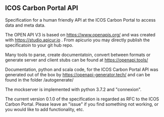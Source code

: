 ## ICOS Carbon Portal API 

Specification for a human friendly API at the ICOS Carbon Portal to 
access data and meta data.

The OPEN API V3 is based on https://www.openapis.org/ and was created with 
https://studio.apicur.io . From apicurio you may directly publish the specificatoin
to your git hub repo.


Many tools to parse, create documentatoin, convert between formats or 
generate server and client stubs can be found at https://openapi.tools/


Documentation, python and scala code, for the ICOS Carbon Portal API was generated out of the box by 
https://openapi-generator.tech/ and can be found in the folder /autogenerate/

The mockserver is implemented with python 3.7.2 and "connexion". 



The current version 0.1.0 of the specification is regarded as RFC to the ICOS Carbon Portal.
Please leave an "issue" if you find something not working, or you would like to add functionality, etc.

